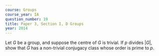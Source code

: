 ```yaml
---
course: Groups
course_year: IA
question_number: 19
title: Paper 3, Section I, D Groups
year: 2014
---
```




Let $G$ be a group, and suppose the centre of $G$ is trivial. If $p$ divides $|G|$, show that $G$ has a non-trivial conjugacy class whose order is prime to $p$.